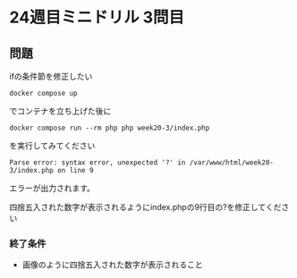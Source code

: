 # 24週目ミニドリル 3問目

## 問題

ifの条件節を修正したい

```
docker compose up
```

でコンテナを立ち上げた後に

```
docker compose run --rm php php week20-3/index.php
```

を実行してみてください

```
Parse error: syntax error, unexpected '?' in /var/www/html/week20-3/index.php on line 9
```

 エラーが出力されます。

四捨五入された数字が表示されるようにindex.phpの9行目の?を修正してください

### 終了条件
  - 画像のように四捨五入された数字が表示されること
